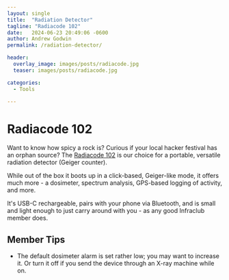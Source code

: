 ```yaml
---
layout: single
title:  "Radiation Detector"
tagline: "Radiacode 102"
date:   2024-06-23 20:49:06 -0600
author: Andrew Godwin
permalink: /radiation-detector/

header:
  overlay_image: images/posts/radiacode.jpg
  teaser: images/posts/radiacode.jpg

categories:
  - Tools

---
```


# Radiacode 102

Want to know how spicy a rock is? Curious if your local hacker festival has an orphan source? The [Radiacode 102](https://www.radiacode.com/#models) is our choice for a portable, versatile radiation detector (Geiger counter).

While out of the box it boots up in a click-based, Geiger-like mode, it offers much more - a dosimeter, spectrum analysis, GPS-based logging of activity, and more.

It's USB-C rechargeable, pairs with your phone via Bluetooth, and is small and light enough to just carry around with you - as any good Infraclub member does.

## Member Tips

* The default dosimeter alarm is set rather low; you may want to increase it. Or turn it off if you send the device through an X-ray machine while on.
